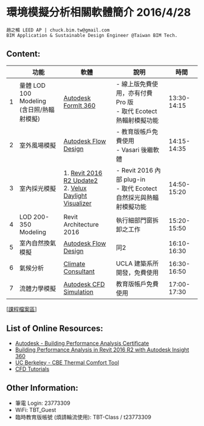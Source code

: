 # 環境模擬分析相關軟體簡介 2016/4/28
```
趙之暢 LEED AP | chuck.bim.tw@gmail.com
BIM Application & Sustainable Design Engineer @Taiwan BIM Tech.
```

## Content:
|| 功能 | 軟體 | 說明 | 時間 |
| --- | --- | --- | --- | --- |
|1| 量體 LOD 100 Modeling <br>(含日照/熱輻射模擬) | [Autodesk FormIt 360](http://formit360.autodesk.com/) |- 線上版免費使用，亦有付費 Pro 版 <br>- 取代 Ecotect 熱輻射模擬功能|13:30-14:15|
|2| 室外風場模擬 | [Autodesk Flow Design](http://www.autodesk.com/education/free-software/flow-design) |- 教育版帳戶免費使用<br>- Vasari 後繼軟體|14:15-14:35|
|3| 室內採光模擬 |1. [Revit 2016 R2 Update2](https://insight360.autodesk.com/oneenergy/Landing/Download) <br>2. [Velux Daylight Visualizer](http://viz.velux.com/daylight_visualizer/download)|- Revit 2016 內部 plug-in<br>- 取代 Ecotect 自然採光與熱輻射模擬功能|14:50-15:20|
|4| LOD 200-350 Modeling | Revit Architecture 2016 | 執行細部門窗拆卸之工作 |15:20-15:50|
|5| 室內自然換氣模擬 | [Autodesk Flow Design](http://www.autodesk.com/education/free-software/flow-design) |同2|16:10-16:30|
|6| 氣候分析 | [Climate Consultant](http://www.energy-design-tools.aud.ucla.edu/climate-consultant/request-climate-consultant.php) |UCLA 建築系所開發，免費使用|16:30-16:50|
|7| 流體力學模擬 | [Autodesk CFD Simulation](http://www.autodesk.com/education/free-software/simulation-cfd) |教育版帳戶免費使用|17:00-17:30|

[[課程檔案區](https://drive.google.com/folderview?id=0Bx70M_Zm1oPjaXNQcVQ5dVN0eTg&usp=sharing#list)]

## List of Online Resources:
- [Autodesk - Building Performance Analysis Certificate](http://sustainabilityworkshop.autodesk.com/bpac)
- [Building Performance Analysis in Revit 2016 R2 with Autodesk Insight 360](http://www.aecbytes.com/tipsandtricks/2015/issue76-revit.html)
- [UC Berkeley - CBE Thermal Comfort Tool](http://comfort.cbe.berkeley.edu/)
- [CFD Tutorials](http://help.autodesk.com/view/SCDSE/2016/ENU/)

## Other Information:
- 筆電 Login: 23773309
- WiFi: TBT_Guest
- 臨時教育版帳號 (煩請輪流使用): TBT-Class / t23773309
